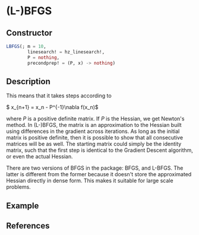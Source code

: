 # (L-)BFGS
## Constructor
```julia
LBFGS(; m = 10,
        linesearch! = hz_linesearch!,
        P = nothing,
        precondprep! = (P, x) -> nothing)
```
## Description
This means that it takes steps according to

$ x_{n+1} = x_n - P^{-1}\nabla f(x_n)$

where $P$ is a positive definite matrix. If $P$ is the Hessian, we get Newton's method.
In (L-)BFGS, the matrix is an approximation to the Hessian built using differences
in the gradient across iterations. As long as the initial matrix is positive definite,
then it is possible to show that all consecutive matrices will be as well. The starting
matrix could simply be the identity matrix, such that the first step is identical
to the Gradient Descent algorithm, or even the actual Hessian.

There are two versions of BFGS in the package: BFGS, and L-BFGS. The latter is different
from the former because it doesn't store the approximated Hessian directly in dense form.
This makes it suitable for large scale problems.
## Example
## References
